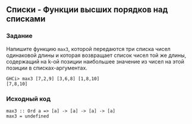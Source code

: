 ## Списки - Функции высших порядков над списками

### Задание

Напишите функцию `max3`, которой передаются три списка чисел одинаковой длины
и которая возвращает список чисел той же длины, содержащий на k-ой позиции
наибольшее значение из чисел на этой позиции в списках-аргументах.

```
GHCi> max3 [7,2,9] [3,6,8] [1,8,10]
[7,8,10]
```

### Исходный код

```
max3 :: Ord a => [a] -> [a] -> [a] -> [a]
max3 = undefined
```

